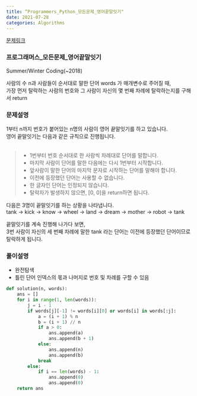 ```yaml
---
title: “Programmers_Python_모든문제_영어끝말잇기"
date: 2021-07-28
categories: Algorithms
---
```


[문제링크](https://programmers.co.kr/learn/courses/30/lessons/12981)


### 프로그래머스_모든문제_영어끝말잇기
Summer/Winter Coding(~2018)

사람의 수 n과 사람들이 순서대로 말한 단어 words 가 매개변수로 주어질 때, <br>
가장 먼저 탈락하는 사람의 번호와 그 사람이 자신의 몇 번째 차례에 탈락하는지를 구해서 return 

### 문제설명
1부터 n까지 번호가 붙어있는 n명의 사람이 영어 끝말잇기를 하고 있습니다. <br>
영어 끝말잇기는 다음과 같은 규칙으로 진행됩니다.<br>
<br>
> - 1번부터 번호 순서대로 한 사람씩 차례대로 단어를 말합니다.
> - 마지막 사람이 단어를 말한 다음에는 다시 1번부터 시작합니다.
> - 앞사람이 말한 단어의 마지막 문자로 시작하는 단어를 말해야 합니다.
> - 이전에 등장했던 단어는 사용할 수 없습니다.
> - 한 글자인 단어는 인정되지 않습니다.
> - 탈락자가 발생하지 않으면, [0, 0]을 return하면 됩니다.

다음은 3명이 끝말잇기를 하는 상황을 나타냅니다.
<br>
tank → kick → know → wheel → land → dream → mother → robot → tank


끝말잇기를 계속 진행해 나가다 보면, <br>
3번 사람이 자신의 세 번째 차례에 말한 tank 라는 단어는 이전에 등장했던 단어이므로 탈락하게 됩니다.


### 풀이설명
- 완전탐색
- 틀린 단어 인덱스의 몫과 나머지로 번호 및 차례를 구할 수 있음

```python
def solution(n, words):
    ans = []
    for i in range(1, len(words)):
        j = i - 1
        if words[j][-1] != words[i][0] or words[i] in words[:j]:
            a = (i + 1) % n
            b = (i + 1) // n
            if a > 0:
                ans.append(a)
                ans.append(b + 1)
            else:
                ans.append(n)
                ans.append(b)
            break
        else:
            if i == len(words) - 1:
                ans.append(0)
                ans.append(0)
    return ans
```

